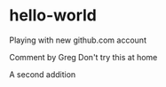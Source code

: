 # hello-world
Playing with new github.com account

Comment by Greg
Don't try this at home

A second addition
